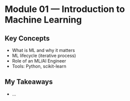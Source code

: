 # Module 01 — Introduction to Machine Learning

## Key Concepts
- What is ML and why it matters
- ML lifecycle (iterative process)
- Role of an ML/AI Engineer
- Tools: Python, scikit-learn

## My Takeaways
- ...


